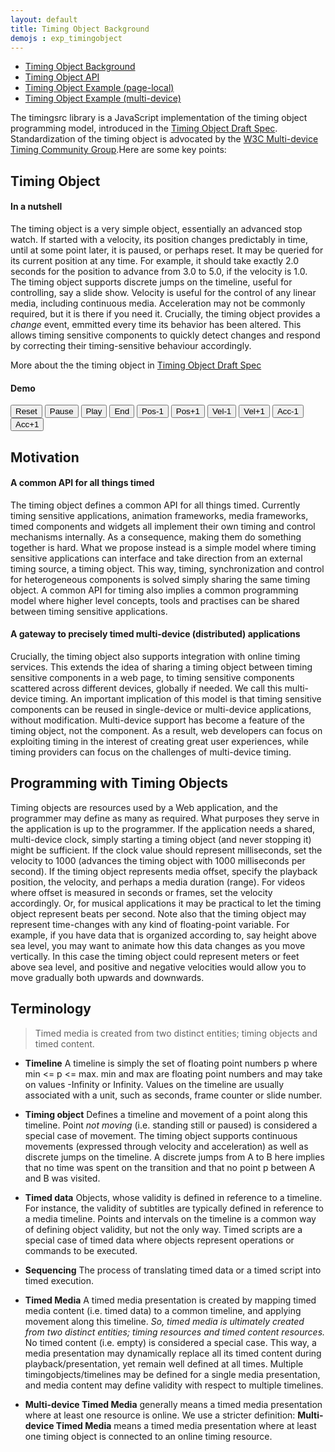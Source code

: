 ```yaml
---
layout: default
title: Timing Object Background
demojs : exp_timingobject
---
```


- [Timing Object Background](background_timingobject.html)
- [Timing Object API](api_timingobject.html)
- [Timing Object Example (page-local)](exp_timingobject.html)
- [Timing Object Example (multi-device)](online_timingobject.html)


The timingsrc library is a JavaScript implementation of the timing object programming model, introduced in the [Timing Object Draft Spec](http://webtiming.github.io/timingobject/). Standardization of the timing object is advocated by the [W3C Multi-device Timing Community Group](https://www.w3.org/community/webtiming/).Here are some key points:

<a name="nutshell"></a>
## Timing Object

#### In a nutshell
The timing object is a very simple object, essentially an advanced stop watch. If started with a velocity, its position changes predictably in time, until at some point later, it is paused, or perhaps reset. It may be queried for its current position at any time. For example, it should take exactly 2.0 seconds for the position to advance from 3.0 to 5.0, if the velocity is 1.0. The timing object supports discrete jumps on the timeline, useful for controlling, say a slide show. Velocity is useful for the control of any linear media, including continuous media. Acceleration may not be commonly required, but it is there if you need it. Crucially, the timing object provides a *change* event, emmitted every time its behavior has been altered. This allows timing sensitive components to quickly detect changes and respond by correcting their timing-sensitive behaviour accordingly. 

More about the the timing object in [Timing Object Draft Spec](http://webtiming.github.io/timingobject/#the-timing-object)

#### Demo
<p id="buttons">
  <!-- absolute -->
  <button id='reset'>Reset</button>
  <button id='pause'>Pause</button>
  <button id='play'>Play</button>
  <button id='end'>End</button>
  <!-- relative-->
  <button id='p-'>Pos-1</button>
  <button id='p+'>Pos+1</button>
  <button id='v-'>Vel-1</button>
  <button id='v+'>Vel+1</button>
  <button id='a-'>Acc-1</button>
  <button id='a+'>Acc+1</button>
</p>
<p>
  <!-- position -->
  <div id='position' style="font-weight:bold"></div>
</p>

<a name="motivation"></a>
## Motivation
#### A common API for all things timed

The timing object defines a common API for all things timed. Currently timing sensitive applications, animation frameworks, media frameworks, timed components and widgets all implement their own timing and control mechanisms internally. As a consequence, making them do something together is hard. What we propose instead is a simple model where timing sensitive applications can interface and take direction from an external timing source, a timing object. This way, timing, synchronization and control for heterogeneous components is solved simply sharing the same timing object. A common API for timing also implies a common programming model where higher level concepts, tools and practises can be shared between timing sensitive applications.

#### A gateway to precisely timed multi-device (distributed) applications

Crucially, the timing object also supports integration with online timing services. This extends the idea of sharing a timing object between timing sensitive components in a web page, to timing sensitive components scattered across different devices, globally if needed. We call this multi-device timing. An important implication of this model is that timing sensitive components can be reused in single-device or multi-device applications, without modification. Multi-device support has become a feature of the timing object, not the component. As a result, web developers can focus on exploiting timing in the interest of creating great user experiences, while timing providers can focus on the challenges of multi-device timing.

<a name="programming"></a>
## Programming with Timing Objects

Timing objects are resources used by a Web application, and the programmer may define as many as required. What purposes they serve in the application is up to the programmer. If the application needs a shared, multi-device clock, simply starting a timing object (and never stopping it) might be sufficient. If the clock value should represent milliseconds, set the velocity to 1000 (advances the timing object with 1000 milliseconds per second). If the timing object represents media offset, specify the playback position, the velocity, and perhaps a media duration (range). For videos where offset is measured in seconds or frames, set the velocity accordingly. Or, for musical applications it may be practical to let the timing object represent beats per second. Note also that the timing object may represent time-changes with any kind of floating-point variable. For example, if you have data that is organized according to, say height above sea level, you may want to animate how this data changes as you move vertically. In this case the timing object could represent meters or feet above sea level, and positive and negative velocities would allow you to move gradually both upwards and downwards.


<a name="terminology"></a>
## Terminology

> Timed media is created from two distinct entities; timing objects and timed content.

- **Timeline** A timeline is simply the set of floating point numbers p where min \<= p \<= max. min and max are floating point numbers and may take on values -Infinity or Infinity. Values on the timeline are usually associated with a unit, such as seconds, frame counter or slide number.

- **Timing object** Defines a timeline and movement of a point along this timeline. Point *not moving* (i.e. standing still or paused) is considered a special case of movement. The timing object supports continuous movements (expressed through velocity and acceleration) as well as discrete jumps on the timeline. A discrete jumps from A to B here implies that no time was spent on the transition and that no point p between A and B was visited.

- **Timed data** Objects, whose validity is defined in reference to a timeline. For instance, the validity of subtitles are typically defined in reference to a media timeline. Points and intervals on the timeline is a common way of defining object validity, but not the only way. Timed scripts are a special case of timed data where objects represent operations or commands to be executed.

- **Sequencing** The process of translating timed data or a timed script into timed execution.

- **Timed Media** A timed media presentation is created by mapping timed media content (i.e. timed data) to a common timeline, and applying movement along this timeline. *So, timed media is ultimately created from two distinct entities; timing resources and timed content resources.* No timed content (i.e. empty) is considered a special case. This way, a media presentation may dynamically replace all its timed content during playback/presentation, yet remain well defined at all times. Multiple timingobjects/timelines may be defined for a single media presentation, and media content may define validity with respect to multiple timelines.

- **Multi-device Timed Media** generally means a timed media presentation where at least one resource is online. We use a stricter definition: **Multi-device Timed Media** means a timed media presentation where at least one timing object is connected to an online timing resource.






